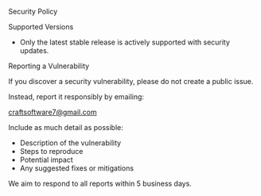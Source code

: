 Security Policy

Supported Versions

 - Only the latest stable release is actively supported with security updates.

Reporting a Vulnerability

 If you discover a security vulnerability, please do not create a public issue.

Instead, report it responsibly by emailing:

 craftsoftware7@gmail.com

Include as much detail as possible:
- Description of the vulnerability
- Steps to reproduce
- Potential impact
- Any suggested fixes or mitigations

We aim to respond to all reports within 5 business days.
